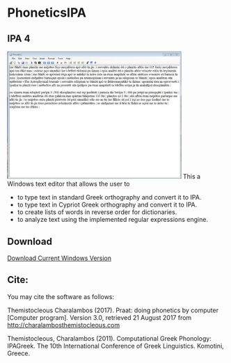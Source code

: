 # PhoneticsIPA
## IPA 4
<img src="https://github.com/themistocleous/IPA_English/blob/master/Capture.JPG" alt="IPA4" style="width: 400px;"/>
This a Windows text editor that allows the user to

- to type text in standard Greek orthography and convert it to IPA.
- to type text in Cypriot Greek orthography and convert it to IPA.
- to create lists of words in reverse order for dictionaries.
- to analyze text using the implemented regular expressions engine.

## Download
[Download Current Windows Version](https://github.com/themistocleous/IPA_English/raw/master/IPA4.zip)

## Cite:
You may cite the software as follows:

Themistocleous Charalambos (2017). Praat: doing phonetics by computer [Computer program]. Version 3.0, retrieved 21 August 2017 from http://charalambosthemistocleous.com

Themistocleous, Charalambos (2011). Computational Greek Phonology: IPAGreek. The 10th International Conference of Greek Linguistics. Komotini, Greece.
